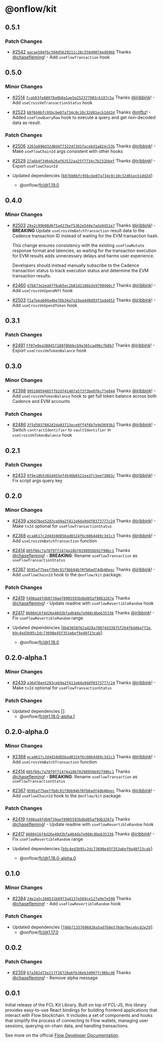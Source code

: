 # @onflow/kit

## 0.5.1

### Patch Changes

- [#2542](https://github.com/onflow/fcl-js/pull/2542) [`aacae504fbc568d5629211c28c55849074ed696b`](https://github.com/onflow/fcl-js/commit/aacae504fbc568d5629211c28c55849074ed696b) Thanks [@chasefleming](https://github.com/chasefleming)! - Add `useFlowTransaction` hook

## 0.5.0

### Minor Changes

- [#2514](https://github.com/onflow/fcl-js/pull/2514) [`fcab03fe88078a0b8a1ae5e252377903c6187c5a`](https://github.com/onflow/fcl-js/commit/fcab03fe88078a0b8a1ae5e252377903c6187c5a) Thanks [@jribbink](https://github.com/jribbink)! - Add `useCrossVmTransactionStatus` hook

- [#2523](https://github.com/onflow/fcl-js/pull/2523) [`6076b0bfc95bcbe07a734c0c10c32d81ecb1dd2d`](https://github.com/onflow/fcl-js/commit/6076b0bfc95bcbe07a734c0c10c32d81ecb1dd2d) Thanks [@mfbz](https://github.com/mfbz)! - Added `useFlowQueryRaw` hook to execute a query and get non-decoded data as result.

### Patch Changes

- [#2506](https://github.com/onflow/fcl-js/pull/2506) [`3263a098d32d8d4f73224f3d1facebd1a824c53b`](https://github.com/onflow/fcl-js/commit/3263a098d32d8d4f73224f3d1facebd1a824c53b) Thanks [@jribbink](https://github.com/jribbink)! - Make `useFlowChainId` args consistent with other hooks

- [#2529](https://github.com/onflow/fcl-js/pull/2529) [`27a6b4f346eb26af63522aa25f7734c7b232bbef`](https://github.com/onflow/fcl-js/commit/27a6b4f346eb26af63522aa25f7734c7b232bbef) Thanks [@jribbink](https://github.com/jribbink)! - Export `useFlowChainId`

- Updated dependencies [[`6076b0bfc95bcbe07a734c0c10c32d81ecb1dd2d`](https://github.com/onflow/fcl-js/commit/6076b0bfc95bcbe07a734c0c10c32d81ecb1dd2d)]:
  - @onflow/fcl@1.19.0

## 0.4.0

### Minor Changes

- [#2503](https://github.com/onflow/fcl-js/pull/2503) [`29a2c99b08d6f5a427bef5362e5d4e7ada9d51e7`](https://github.com/onflow/fcl-js/commit/29a2c99b08d6f5a427bef5362e5d4e7ada9d51e7) Thanks [@jribbink](https://github.com/jribbink)! - **BREAKING** Update `useCrossVmBatchTransaction` result data to the Cadence transaction ID instead of waiting for the EVM transaction hash.

  This change ensures consistency with the existing `useFlowMutate` response format and latencies, as waiting for the transaction execution for EVM results adds unnecessary delays and harms user experience.

  Developers should instead manually subscribe to the Cadence transaction status to track execution status and determine the EVM transaction results.

- [#2460](https://github.com/onflow/fcl-js/pull/2460) [`d7b673e2ea97f6ab5ec2b81d2186b3e9799460cf`](https://github.com/onflow/fcl-js/commit/d7b673e2ea97f6ab5ec2b81d2186b3e9799460cf) Thanks [@jribbink](https://github.com/jribbink)! - Add `useCrossVmSpendNft` hook

- [#2503](https://github.com/onflow/fcl-js/pull/2503) [`f1a7eeab04a46e78b34a7a19aa4d8d93f3add452`](https://github.com/onflow/fcl-js/commit/f1a7eeab04a46e78b34a7a19aa4d8d93f3add452) Thanks [@jribbink](https://github.com/jribbink)! - Add `useCrossVmSpendToken` hook

## 0.3.1

### Patch Changes

- [#2491](https://github.com/onflow/fcl-js/pull/2491) [`ff07e0ea38845f188f0bbbcb9a365cad96cfb8b7`](https://github.com/onflow/fcl-js/commit/ff07e0ea38845f188f0bbbcb9a365cad96cfb8b7) Thanks [@jribbink](https://github.com/jribbink)! - Export `useCrossVmTokenBalance` hook

## 0.3.0

### Minor Changes

- [#2398](https://github.com/onflow/fcl-js/pull/2398) [`99510059485ffb2d741407a573f3be076c77e044`](https://github.com/onflow/fcl-js/commit/99510059485ffb2d741407a573f3be076c77e044) Thanks [@jribbink](https://github.com/jribbink)! - Add `useCrossVmTokenBalance` hook to get full token balance across both Cadence and EVM accounts

### Patch Changes

- [#2486](https://github.com/onflow/fcl-js/pull/2486) [`3f5d5037882d2da03713ece0ff4f6b7e9d3693b2`](https://github.com/onflow/fcl-js/commit/3f5d5037882d2da03713ece0ff4f6b7e9d3693b2) Thanks [@jribbink](https://github.com/jribbink)! - Switch `contractIdentifier` to `vaultIdentifier` in `useCrossVmTokenBalance` hook

## 0.2.1

### Patch Changes

- [#2433](https://github.com/onflow/fcl-js/pull/2433) [`9f9e18b5381d455ef4546b6521ea37c5eef3063c`](https://github.com/onflow/fcl-js/commit/9f9e18b5381d455ef4546b6521ea37c5eef3063c) Thanks [@jribbink](https://github.com/jribbink)! - Fix script args query key

## 0.2.0

### Minor Changes

- [#2439](https://github.com/onflow/fcl-js/pull/2439) [`a36d78ee5283ceb9a2f411e6da9ddf0373777c24`](https://github.com/onflow/fcl-js/commit/a36d78ee5283ceb9a2f411e6da9ddf0373777c24) Thanks [@jribbink](https://github.com/jribbink)! - Make `txId` optional for `useFlowTransactionStatus`

- [#2368](https://github.com/onflow/fcl-js/pull/2368) [`eca4617c2d4d10d85bad0324f6c6064489c3d1c3`](https://github.com/onflow/fcl-js/commit/eca4617c2d4d10d85bad0324f6c6064489c3d1c3) Thanks [@jribbink](https://github.com/jribbink)! - Add `useCrossVmBatchTransaction` function

- [#2414](https://github.com/onflow/fcl-js/pull/2414) [`605f66c7a78f9ff1474a18b70298956b92f90bc1`](https://github.com/onflow/fcl-js/commit/605f66c7a78f9ff1474a18b70298956b92f90bc1) Thanks [@chasefleming](https://github.com/chasefleming)! - **BREAKING**: Rename `useFlowTransaction` as `useFlowTransactionStatus`

- [#2367](https://github.com/onflow/fcl-js/pull/2367) [`9595af75eeffb0c91f9bb94b70fb0adf4db40eec`](https://github.com/onflow/fcl-js/commit/9595af75eeffb0c91f9bb94b70fb0adf4db40eec) Thanks [@jribbink](https://github.com/jribbink)! - Add `useFlowChainId` hook to the `@onflow/kit` package.

### Patch Changes

- [#2419](https://github.com/onflow/fcl-js/pull/2419) [`f498aa9fdb0739aef8905593bdbd05af9db3267a`](https://github.com/onflow/fcl-js/commit/f498aa9fdb0739aef8905593bdbd05af9db3267a) Thanks [@chasefleming](https://github.com/chasefleming)! - Update readme with `useFlowRevertibleRandom` hook

- [#2417](https://github.com/onflow/fcl-js/pull/2417) [`8608416f4d26e40d3bfa464da7e988c8beb35336`](https://github.com/onflow/fcl-js/commit/8608416f4d26e40d3bfa464da7e988c8beb35336) Thanks [@jribbink](https://github.com/jribbink)! - Fix `useFlowRevertibleRandom` range

- Updated dependencies [[`0b83658f62a428a70074d33875f264fbd48aff1e`](https://github.com/onflow/fcl-js/commit/0b83658f62a428a70074d33875f264fbd48aff1e), [`b9c4ed3b95c2dc73698e45f353a6ef9a48f23cab`](https://github.com/onflow/fcl-js/commit/b9c4ed3b95c2dc73698e45f353a6ef9a48f23cab)]:
  - @onflow/fcl@1.18.0

## 0.2.0-alpha.1

### Minor Changes

- [#2439](https://github.com/onflow/fcl-js/pull/2439) [`a36d78ee5283ceb9a2f411e6da9ddf0373777c24`](https://github.com/onflow/fcl-js/commit/a36d78ee5283ceb9a2f411e6da9ddf0373777c24) Thanks [@jribbink](https://github.com/jribbink)! - Make `txId` optional for `useFlowTransactionStatus`

### Patch Changes

- Updated dependencies []:
  - @onflow/fcl@1.18.0-alpha.1

## 0.2.0-alpha.0

### Minor Changes

- [#2368](https://github.com/onflow/fcl-js/pull/2368) [`eca4617c2d4d10d85bad0324f6c6064489c3d1c3`](https://github.com/onflow/fcl-js/commit/eca4617c2d4d10d85bad0324f6c6064489c3d1c3) Thanks [@jribbink](https://github.com/jribbink)! - Add `useCrossVmBatchTransaction` function

- [#2414](https://github.com/onflow/fcl-js/pull/2414) [`605f66c7a78f9ff1474a18b70298956b92f90bc1`](https://github.com/onflow/fcl-js/commit/605f66c7a78f9ff1474a18b70298956b92f90bc1) Thanks [@chasefleming](https://github.com/chasefleming)! - **BREAKING**: Rename `useFlowTransaction` as `useFlowTransactionStatus`

- [#2367](https://github.com/onflow/fcl-js/pull/2367) [`9595af75eeffb0c91f9bb94b70fb0adf4db40eec`](https://github.com/onflow/fcl-js/commit/9595af75eeffb0c91f9bb94b70fb0adf4db40eec) Thanks [@jribbink](https://github.com/jribbink)! - Add `useFlowChainId` hook to the `@onflow/kit` package.

### Patch Changes

- [#2419](https://github.com/onflow/fcl-js/pull/2419) [`f498aa9fdb0739aef8905593bdbd05af9db3267a`](https://github.com/onflow/fcl-js/commit/f498aa9fdb0739aef8905593bdbd05af9db3267a) Thanks [@chasefleming](https://github.com/chasefleming)! - Update readme with `useFlowRevertibleRandom` hook

- [#2417](https://github.com/onflow/fcl-js/pull/2417) [`8608416f4d26e40d3bfa464da7e988c8beb35336`](https://github.com/onflow/fcl-js/commit/8608416f4d26e40d3bfa464da7e988c8beb35336) Thanks [@jribbink](https://github.com/jribbink)! - Fix `useFlowRevertibleRandom` range

- Updated dependencies [[`b9c4ed3b95c2dc73698e45f353a6ef9a48f23cab`](https://github.com/onflow/fcl-js/commit/b9c4ed3b95c2dc73698e45f353a6ef9a48f23cab)]:
  - @onflow/fcl@1.18.0-alpha.0

## 0.1.0

### Minor Changes

- [#2384](https://github.com/onflow/fcl-js/pull/2365) [`24e2a5c160531b6973a4137e569ce127a9e7e590`](https://github.com/onflow/fcl-js/commit/24e2a5c160531b6973a4137e569ce127a9e7e590) Thanks [@chasefleming](https://github.com/chasefleming)! - Add `useFlowRevertibleRandom` hook

### Patch Changes

- Updated dependencies [[`f86b71357696826a5ad7b8e578de76ecebcd2e29`](https://github.com/onflow/fcl-js/commit/f86b71357696826a5ad7b8e578de76ecebcd2e29)]:
  - @onflow/fcl@1.17.0

## 0.0.2

### Patch Changes

- [#2359](https://github.com/onflow/fcl-js/pull/2359) [`67a302d72e217f16720a6fb38eb3d097fc98bcd6`](https://github.com/onflow/fcl-js/commit/67a302d72e217f16720a6fb38eb3d097fc98bcd6) Thanks [@chasefleming](https://github.com/chasefleming)! - Remove alpha message

## 0.0.1

Initial release of the FCL Kit Library. Built on top of FCL-JS, this library provides easy-to-use React bindings for building frontend applications that interact with Flow blockchain. It includes a set of components and hooks that simplify the process of connecting to Flow wallets, managing user sessions, querying on-chain data, and handling transactions.

See more on the official [Flow Developer Documentation](https://developers.flow.com/tools/kit).
